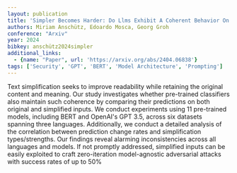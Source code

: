 ```yaml
---
layout: publication
title: 'Simpler Becomes Harder: Do Llms Exhibit A Coherent Behavior On Simplified Corpora?'
authors: Miriam Anschütz, Edoardo Mosca, Georg Groh
conference: "Arxiv"
year: 2024
bibkey: anschütz2024simpler
additional_links:
  - {name: "Paper", url: 'https://arxiv.org/abs/2404.06838'}
tags: ['Security', 'GPT', 'BERT', 'Model Architecture', 'Prompting']
---
```

Text simplification seeks to improve readability while retaining the original
content and meaning. Our study investigates whether pre-trained classifiers
also maintain such coherence by comparing their predictions on both original
and simplified inputs. We conduct experiments using 11 pre-trained models,
including BERT and OpenAI's GPT 3.5, across six datasets spanning three
languages. Additionally, we conduct a detailed analysis of the correlation
between prediction change rates and simplification types/strengths. Our
findings reveal alarming inconsistencies across all languages and models. If
not promptly addressed, simplified inputs can be easily exploited to craft
zero-iteration model-agnostic adversarial attacks with success rates of up to
50%
